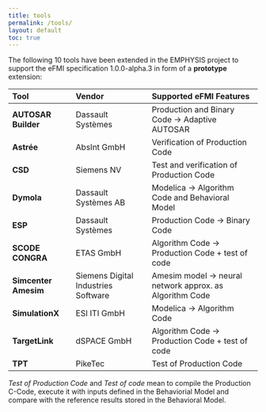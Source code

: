 ```yaml
---
title: tools
permalink: /tools/
layout: default
toc: true
---
```


The following 10 tools have been extended in the EMPHYSIS project to support
the eFMI specification 1.0.0-alpha.3 in form of a **prototype** extension:

| Tool                 | Vendor                              | Supported eFMI Features                          |
|:---------------------|:------------------------------------|:-------------------------------------------------|
| **AUTOSAR Builder**  | Dassault Systèmes                   | Production and Binary Code -> Adaptive AUTOSAR   |
| **Astrée**           | AbsInt GmbH                         | Verification of Production Code                  |
| **CSD**              | Siemens NV                          | Test and verification of Production Code         |
| **Dymola**           | Dassault Systèmes AB                | Modelica -> Algorithm Code and Behavioral Model  |
| **ESP**              | Dassault Systèmes                   | Production Code -> Binary Code                   |
| **SCODE CONGRA**     | ETAS GmbH                           | Algorithm Code -> Production Code + test of code |
| **Simcenter Amesim** | Siemens Digital Industries Software | Amesim model -> neural network approx. as Algorithm Code|
| **SimulationX**      | ESI ITI GmbH                        | Modelica -> Algorithm Code                       |
| **TargetLink**       | dSPACE GmbH                         | Algorithm Code -> Production Code + test of code |
| **TPT**              | PikeTec                             | Test of Production Code                          |
 
  
_Test of Production Code_ and _Test of code_ mean to compile the Production C-Code, execute it with
inputs defined in the Behaviorial Model and compare with the reference results stored in the Behavioral Model.